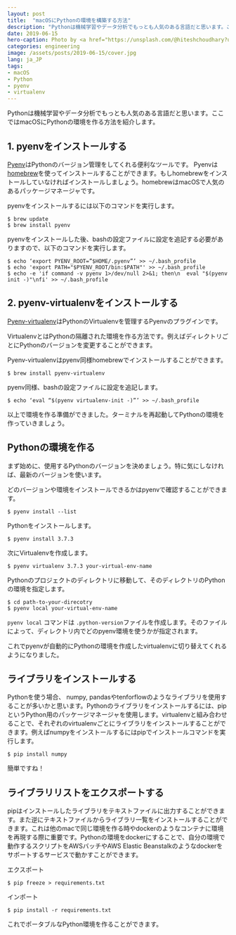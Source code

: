 ```yaml
---
layout: post
title:  "macOSにPythonの環境を構築する方法"
description: "Pythonは機械学習やデータ分析でもっとも人気のある言語だと思います。ここではmacOSにPythonの環境を作る方法を紹介します。"
date: 2019-06-15
hero-caption: Photo by <a href="https://unsplash.com/@hiteshchoudhary?utm_source=unsplash&utm_medium=referral&utm_content=creditCopyText">Hitesh Choudhary</a> on <a href="https://unsplash.com/search/photos/python?utm_source=unsplash&utm_medium=referral&utm_content=creditCopyText">Unsplash</a>
categories: engineering
image: /assets/posts/2019-06-15/cover.jpg
lang: ja_JP
tags:
- macOS
- Python
- pyenv
- virtualenv
---
```


Pythonは機械学習やデータ分析でもっとも人気のある言語だと思います。ここではmacOSにPythonの環境を作る方法を紹介します。

## 1. pyenvをインストールする

[Pyenv](https://github.com/pyenv/pyenv)はPythonのバージョン管理をしてくれる便利なツールです。
Pyenvは[homebrew](https://brew.sh)を使ってインストールすることができます。もしhomebrewをインストールしていなければインストールしましょう。homebrewはmacOSで人気のあるパッケージマネージャです。

pyenvをインストールするには以下のコマンドを実行します。

```
$ brew update
$ brew install pyenv
```

pyenvをインストールした後、bashの設定ファイルに設定を追記する必要がありますので、以下のコマンドを実行します。

```
$ echo ‘export PYENV_ROOT=”$HOME/.pyenv”’ >> ~/.bash_profile
$ echo 'export PATH="$PYENV_ROOT/bin:$PATH"' >> ~/.bash_profile
$ echo -e 'if command -v pyenv 1>/dev/null 2>&1; then\n  eval "$(pyenv init -)"\nfi' >> ~/.bash_profile
```

## 2. pyenv-virtualenvをインストールする

[Pyenv-virtualenv](https://github.com/pyenv/pyenv-virtualenv)はPythonのVirtualenvを管理するPyenvのプラグインです。

VirtualenvとはPythonの隔離された環境を作る方法です。例えばディレクトリごとにPythonのバージョンを変更することができます。

Pyenv-virtualenvはpyenv同様homebrewでインストールすることができます。

```
$ brew install pyenv-virtualenv
```

pyenv同様、bashの設定ファイルに設定を追記します。

```
$ echo ‘eval “$(pyenv virtualenv-init -)”’ >> ~/.bash_profile
```

以上で環境を作る準備ができました。ターミナルを再起動してPythonの環境を作っていきましょう。

## Pythonの環境を作る

まず始めに、使用するPythonのバージョンを決めましょう。特に気にしなければ、最新のバージョンを使います。

どのバージョンや環境をインストールできるかはpyenvで確認することができます。

```
$ pyenv install --list
```

Pythonをインストールします。

```
$ pyenv install 3.7.3
```

次にVirtualenvを作成します。

```
$ pyenv virtualenv 3.7.3 your-virtual-env-name
```

Pythonのプロジェクトのディレクトリに移動して、そのディレクトリのPythonの環境を指定します。

```
$ cd path-to-your-direcotry
$ pyenv local your-virtual-env-name
```

`pyenv local` コマンドは `.python-version`ファイルを作成します。そのファイルによって、ディレクトリ内でどのpyenv環境を使うかが指定されます。

これでpyenvが自動的にPythonの環境を作成したvirtualenvに切り替えてくれるようになりました。

## ライブラリをインストールする

Pythonを使う場合、 numpy, pandasやtenforflowのようなライブラリを使用することが多いかと思います。Pythonのライブラリをインストールするには、pipというPython用のパッケージマネージャを使用します。virtualenvと組み合わせることで、それぞれのvirtualenvごとにライブラリをインストールすることができます。例えばnumpyをインストールするにはpipでインストールコマンドを実行します。

```
$ pip install numpy
```

簡単ですね！

## ライブラリリストをエクスポートする

pipはインストールしたライブラリをテキストファイルに出力することができます。また逆にテキストファイルからライブラリ一覧をインストールすることができます。これは他のmacで同じ環境を作る時やdockerのようなコンテナに環境を再現する際に重要です。Pythonの環境をdockerにすることで、自分の環境で動作するスクリプトをAWSバッチやAWS Elastic Beanstalkのようなdockerをサポートするサービスで動かすことができます。

エクスポート

```
$ pip freeze > requirements.txt
```

インポート

```
$ pip install -r requirements.txt
```

これでポータブルなPython環境を作ることができます。
